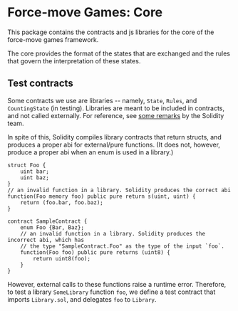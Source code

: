 # Force-move Games: Core

This package contains the contracts and js libraries for the core of the force-move games
framework.

The core provides the format of the states that are exchanged and the rules that govern the interpretation of these states.

## Test contracts

Some contracts we use are libraries -- namely, `State`, `Rules`, and `CountingState` (in testing).
Libraries are meant to be included in contracts, and not called externally.
For reference, see [some remarks](https://github.com/ethereum/solidity/issues/3409#issuecomment-359169193) by the Solidity team.

In spite of this, Solidity compiles library contracts that return structs, and produces a proper abi for external/pure functions. (It does not, however, produce a proper abi when an enum is used in a library.)
```
struct Foo {
    uint bar;
    uint baz;
}
// an invalid function in a library. Solidity produces the correct abi
function(Foo memory foo) public pure return s(uint, uint) {
    return (foo.bar, foo.baz);
}

contract SampleContract {
    enum Foo {Bar, Baz};
    // an invalid function in a library. Solidity produces the incorrect abi, which has 
    // the type "SampleContract.Foo" as the type of the input `foo`.
    function(Foo foo) public pure returns (uint8) {
        return uint8(foo);
    }
}
```

However, external calls to these functions raise a runtime error.
Therefore, to test a library `SomeLibrary` function `foo`, we define a test contract that imports `Library.sol`, and delegates `foo` to `Library`.

